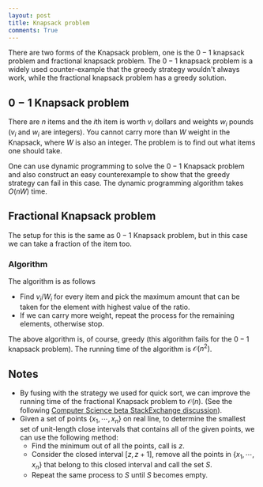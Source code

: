 ```yaml
---
layout: post
title: Knapsack problem
comments: True
---
```


There are two forms of the Knapsack problem, one is the $0-1$ knapsack problem and fractional knapsack problem. The $0-1$ knapsack problem is a widely used counter-example that the greedy strategy wouldn't always work, while the fractional knapsack problem has a greedy solution.

## $0-1$ Knapsack problem

There are $n$ items and the $i$th item is worth $v_i$ dollars and weights $w_i$ pounds ($v_i$ and $w_i$ are integers). You cannot carry more than $W$ weight in the Knapsack, where $W$ is also an integer. The problem is to find out what items one should take.

One can use dynamic programming to solve the $0-1$ Knapsack problem and also construct an easy counterexample to show that the greedy strategy can fail in this case. The dynamic programming algorithm takes $O(nW)$ time.

## Fractional Knapsack problem

The setup for this is the same as $0-1$ Knapsack problem, but in this case we can take a fraction of the item too.

### Algorithm

The algorithm is as follows

* Find $v_i/W_i$ for every item and pick the maximum amount that can be taken for the element with highest value of the ratio.
* If we can carry more weight, repeat the process for the remaining  elements, otherwise stop.

The above algorithm is, of course, greedy (this algorithm fails for the $0-1$ knapsack problem). The running time of the algorithm is $\mathcal O (n^2)$. 

## Notes

* By fusing with the strategy we used for quick sort, we can improve the running time of the fractional Knapsack problem to $\mathcal O(n)$. (See the following [Computer Science beta StackExchange discussion](http://cs.stackexchange.com/questions/11620/fractional-knapsack-in-linear-time)). 
* Given a set of points $\{x_1, \cdots, x_n\}$ on real line, to determine the smallest set of unit-length close intervals that contains all of the given points, we can use the following method:
  * Find the minimum out of all the points, call is $z$.
  * Consider the closed interval $[z, z+1]$, remove all the points in $\{x_1, \cdots, x_n\}$ that belong to this closed interval and call the set $S$.
  * Repeat the same process to $S$ until $S$ becomes empty.
